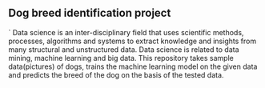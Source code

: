 ## Dog breed identification project

` Data science is an inter-disciplinary field that uses scientific methods, processes, algorithms and systems to extract knowledge and insights from many structural and unstructured data. Data science is related to data mining, machine learning and big data. This repository takes sample data(pictures) of dogs, trains the machine learning model on the given data and predicts the breed of the dog on the basis of the tested data.

